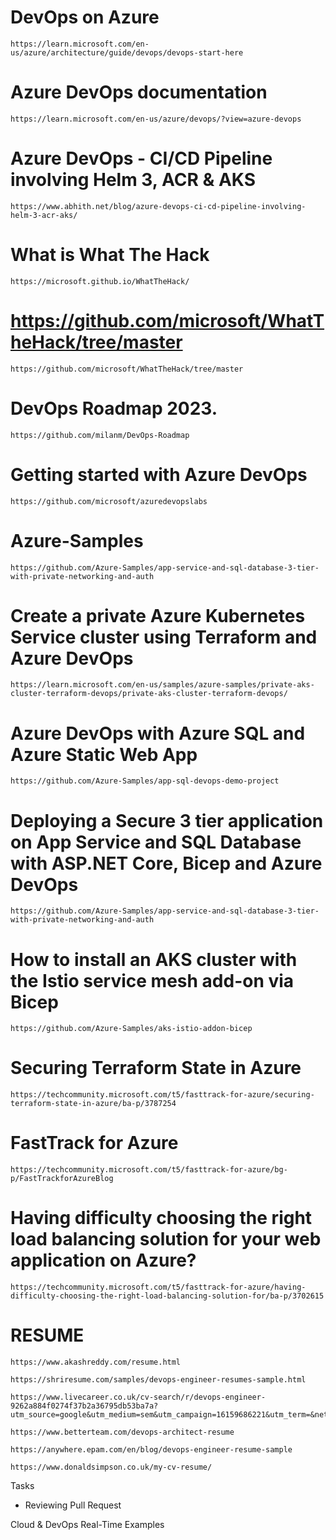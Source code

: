 # DevOps on Azure
    https://learn.microsoft.com/en-us/azure/architecture/guide/devops/devops-start-here

# Azure DevOps documentation
    https://learn.microsoft.com/en-us/azure/devops/?view=azure-devops

# Azure DevOps - CI/CD Pipeline involving Helm 3, ACR & AKS
    https://www.abhith.net/blog/azure-devops-ci-cd-pipeline-involving-helm-3-acr-aks/


# What is What The Hack
    https://microsoft.github.io/WhatTheHack/

# https://github.com/microsoft/WhatTheHack/tree/master
    https://github.com/microsoft/WhatTheHack/tree/master


# DevOps Roadmap 2023.
    https://github.com/milanm/DevOps-Roadmap


# Getting started with Azure DevOps
    https://github.com/microsoft/azuredevopslabs

# Azure-Samples
    https://github.com/Azure-Samples/app-service-and-sql-database-3-tier-with-private-networking-and-auth

# Create a private Azure Kubernetes Service cluster using Terraform and Azure DevOps
    https://learn.microsoft.com/en-us/samples/azure-samples/private-aks-cluster-terraform-devops/private-aks-cluster-terraform-devops/


# Azure DevOps with Azure SQL and Azure Static Web App
    https://github.com/Azure-Samples/app-sql-devops-demo-project

# Deploying a Secure 3 tier application on App Service and SQL Database with ASP.NET Core, Bicep and Azure DevOps
    https://github.com/Azure-Samples/app-service-and-sql-database-3-tier-with-private-networking-and-auth

# How to install an AKS cluster with the Istio service mesh add-on via Bicep
    https://github.com/Azure-Samples/aks-istio-addon-bicep

# Securing Terraform State in Azure
    https://techcommunity.microsoft.com/t5/fasttrack-for-azure/securing-terraform-state-in-azure/ba-p/3787254

# FastTrack for Azure
    https://techcommunity.microsoft.com/t5/fasttrack-for-azure/bg-p/FastTrackforAzureBlog

# Having difficulty choosing the right load balancing solution for your web application on Azure?
    https://techcommunity.microsoft.com/t5/fasttrack-for-azure/having-difficulty-choosing-the-right-load-balancing-solution-for/ba-p/3702615

# RESUME
    https://www.akashreddy.com/resume.html

    https://shriresume.com/samples/devops-engineer-resumes-sample.html

    https://www.livecareer.co.uk/cv-search/r/devops-engineer-9262a884f0274f37b2a36795db53ba7a?utm_source=google&utm_medium=sem&utm_campaign=16159686221&utm_term=&network=g&device=c&adposition=&adgroupid=133560178016&placement=&gclid=CjwKCAjwpuajBhBpEiwA_Ztfhd9lqqwikTKjPQkFZqQ8HAovM90UCBcILKTpQisEWAigEJTB8PX_0xoCXIoQAvD_BwE

    https://www.betterteam.com/devops-architect-resume

    https://anywhere.epam.com/en/blog/devops-engineer-resume-sample

    https://www.donaldsimpson.co.uk/my-cv-resume/



Tasks
 - Reviewing Pull Request

Cloud & DevOps
Real-Time Examples
